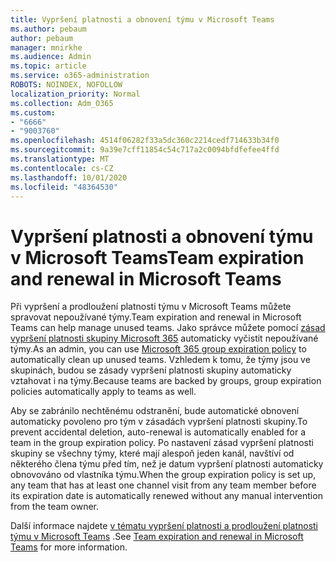 ```yaml
---
title: Vypršení platnosti a obnovení týmu v Microsoft Teams
ms.author: pebaum
author: pebaum
manager: mnirkhe
ms.audience: Admin
ms.topic: article
ms.service: o365-administration
ROBOTS: NOINDEX, NOFOLLOW
localization_priority: Normal
ms.collection: Adm_O365
ms.custom:
- "6666"
- "9003760"
ms.openlocfilehash: 4514f06282f33a5dc360c2214cedf714633b34f0
ms.sourcegitcommit: 9a39e7cff11854c54c717a2c0094bfdfefee4ffd
ms.translationtype: MT
ms.contentlocale: cs-CZ
ms.lasthandoff: 10/01/2020
ms.locfileid: "48364530"
---
```

# <a name="team-expiration-and-renewal-in-microsoft-teams"></a><span data-ttu-id="73586-102">Vypršení platnosti a obnovení týmu v Microsoft Teams</span><span class="sxs-lookup"><span data-stu-id="73586-102">Team expiration and renewal in Microsoft Teams</span></span>

<span data-ttu-id="73586-103">Při vypršení a prodloužení platnosti týmu v Microsoft Teams můžete spravovat nepoužívané týmy.</span><span class="sxs-lookup"><span data-stu-id="73586-103">Team expiration and renewal in Microsoft Teams can help manage unused teams.</span></span> <span data-ttu-id="73586-104">Jako správce můžete pomocí  [zásad vypršení platnosti skupiny Microsoft 365](https://docs.microsoft.com/microsoft-365/admin/create-groups/office-365-groups-expiration-policy)  automaticky vyčistit nepoužívané týmy.</span><span class="sxs-lookup"><span data-stu-id="73586-104">As an admin, you can use  [Microsoft 365 group expiration policy](https://docs.microsoft.com/microsoft-365/admin/create-groups/office-365-groups-expiration-policy)  to automatically clean up unused teams.</span></span> <span data-ttu-id="73586-105">Vzhledem k tomu, že týmy jsou ve skupinách, budou se zásady vypršení platnosti skupiny automaticky vztahovat i na týmy.</span><span class="sxs-lookup"><span data-stu-id="73586-105">Because teams are backed by groups, group expiration policies automatically apply to teams as well.</span></span>

<span data-ttu-id="73586-106">Aby se zabránilo nechtěnému odstranění, bude automatické obnovení automaticky povoleno pro tým v zásadách vypršení platnosti skupiny.</span><span class="sxs-lookup"><span data-stu-id="73586-106">To prevent accidental deletion, auto-renewal is automatically enabled for a team in the group expiration policy.</span></span> <span data-ttu-id="73586-107">Po nastavení zásad vypršení platnosti skupiny se všechny týmy, které mají alespoň jeden kanál, navštíví od některého člena týmu před tím, než je datum vypršení platnosti automaticky obnovováno od vlastníka týmu.</span><span class="sxs-lookup"><span data-stu-id="73586-107">When the group expiration policy is set up, any team that has at least one channel visit from any team member before its expiration date is automatically renewed without any manual intervention from the team owner.</span></span>  

<span data-ttu-id="73586-108">Další informace najdete  [v tématu vypršení platnosti a prodloužení platnosti týmu v Microsoft Teams](https://docs.microsoft.com/microsoftteams/team-expiration-renewal)  .</span><span class="sxs-lookup"><span data-stu-id="73586-108">See  [Team expiration and renewal in Microsoft Teams](https://docs.microsoft.com/microsoftteams/team-expiration-renewal)  for more information.</span></span>

